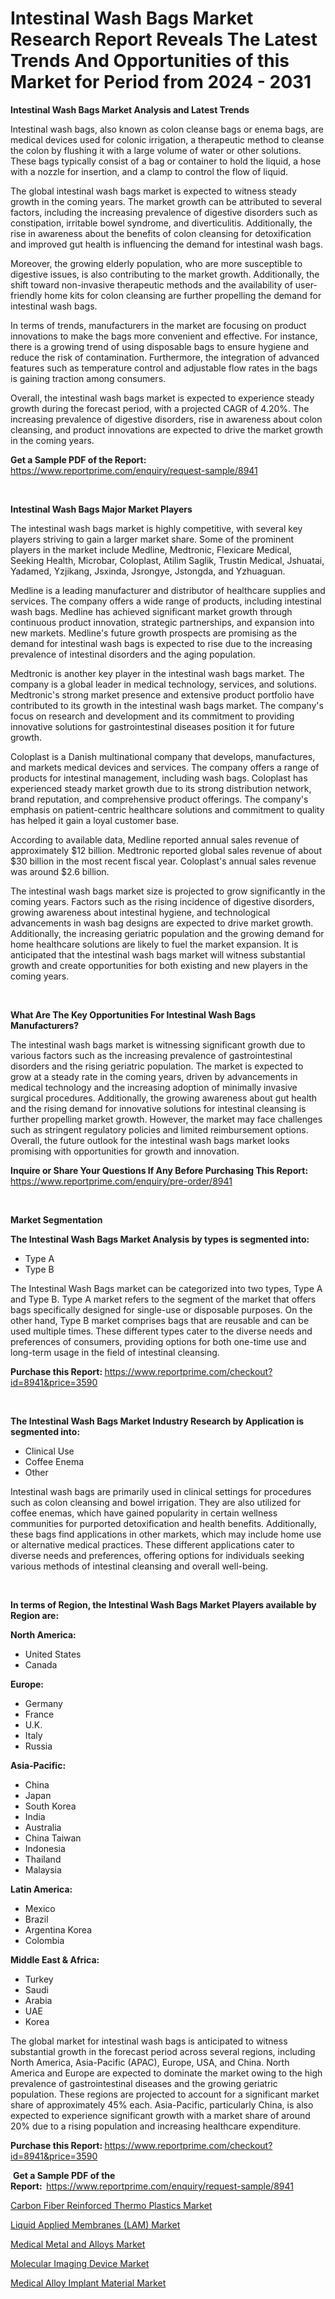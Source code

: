 <p><h1>Intestinal Wash Bags Market Research Report Reveals The Latest Trends And Opportunities of this Market for Period from 2024 - 2031</h1></p><p><strong>Intestinal Wash Bags Market Analysis and Latest Trends</strong></p>
<p><p>Intestinal wash bags, also known as colon cleanse bags or enema bags, are medical devices used for colonic irrigation, a therapeutic method to cleanse the colon by flushing it with a large volume of water or other solutions. These bags typically consist of a bag or container to hold the liquid, a hose with a nozzle for insertion, and a clamp to control the flow of liquid.</p><p>The global intestinal wash bags market is expected to witness steady growth in the coming years. The market growth can be attributed to several factors, including the increasing prevalence of digestive disorders such as constipation, irritable bowel syndrome, and diverticulitis. Additionally, the rise in awareness about the benefits of colon cleansing for detoxification and improved gut health is influencing the demand for intestinal wash bags.</p><p>Moreover, the growing elderly population, who are more susceptible to digestive issues, is also contributing to the market growth. Additionally, the shift toward non-invasive therapeutic methods and the availability of user-friendly home kits for colon cleansing are further propelling the demand for intestinal wash bags.</p><p>In terms of trends, manufacturers in the market are focusing on product innovations to make the bags more convenient and effective. For instance, there is a growing trend of using disposable bags to ensure hygiene and reduce the risk of contamination. Furthermore, the integration of advanced features such as temperature control and adjustable flow rates in the bags is gaining traction among consumers.</p><p>Overall, the intestinal wash bags market is expected to experience steady growth during the forecast period, with a projected CAGR of 4.20%. The increasing prevalence of digestive disorders, rise in awareness about colon cleansing, and product innovations are expected to drive the market growth in the coming years.</p></p>
<p><strong>Get a Sample PDF of the Report:&nbsp;</strong> <a href="https://www.reportprime.com/enquiry/request-sample/8941">https://www.reportprime.com/enquiry/request-sample/8941</a></p>
<p>&nbsp;</p>
<p><strong>Intestinal Wash Bags Major Market Players</strong></p>
<p><p>The intestinal wash bags market is highly competitive, with several key players striving to gain a larger market share. Some of the prominent players in the market include Medline, Medtronic, Flexicare Medical, Seeking Health, Microbar, Coloplast, Atilim Saglik, Trustin Medical, Jshuatai, Yadamed, Yzjikang, Jsxinda, Jsrongye, Jstongda, and Yzhuaguan.</p><p>Medline is a leading manufacturer and distributor of healthcare supplies and services. The company offers a wide range of products, including intestinal wash bags. Medline has achieved significant market growth through continuous product innovation, strategic partnerships, and expansion into new markets. Medline's future growth prospects are promising as the demand for intestinal wash bags is expected to rise due to the increasing prevalence of intestinal disorders and the aging population.</p><p>Medtronic is another key player in the intestinal wash bags market. The company is a global leader in medical technology, services, and solutions. Medtronic's strong market presence and extensive product portfolio have contributed to its growth in the intestinal wash bags market. The company's focus on research and development and its commitment to providing innovative solutions for gastrointestinal diseases position it for future growth.</p><p>Coloplast is a Danish multinational company that develops, manufactures, and markets medical devices and services. The company offers a range of products for intestinal management, including wash bags. Coloplast has experienced steady market growth due to its strong distribution network, brand reputation, and comprehensive product offerings. The company's emphasis on patient-centric healthcare solutions and commitment to quality has helped it gain a loyal customer base.</p><p>According to available data, Medline reported annual sales revenue of approximately $12 billion. Medtronic reported global sales revenue of about $30 billion in the most recent fiscal year. Coloplast's annual sales revenue was around $2.6 billion.</p><p>The intestinal wash bags market size is projected to grow significantly in the coming years. Factors such as the rising incidence of digestive disorders, growing awareness about intestinal hygiene, and technological advancements in wash bag designs are expected to drive market growth. Additionally, the increasing geriatric population and the growing demand for home healthcare solutions are likely to fuel the market expansion. It is anticipated that the intestinal wash bags market will witness substantial growth and create opportunities for both existing and new players in the coming years.</p></p>
<p>&nbsp;</p>
<p><strong>What Are The Key Opportunities For Intestinal Wash Bags Manufacturers?</strong></p>
<p><p>The intestinal wash bags market is witnessing significant growth due to various factors such as the increasing prevalence of gastrointestinal disorders and the rising geriatric population. The market is expected to grow at a steady rate in the coming years, driven by advancements in medical technology and the increasing adoption of minimally invasive surgical procedures. Additionally, the growing awareness about gut health and the rising demand for innovative solutions for intestinal cleansing is further propelling market growth. However, the market may face challenges such as stringent regulatory policies and limited reimbursement options. Overall, the future outlook for the intestinal wash bags market looks promising with opportunities for growth and innovation.</p></p>
<p><strong>Inquire or Share Your Questions If Any Before Purchasing This Report:</strong> <a href="https://www.reportprime.com/enquiry/pre-order/8941">https://www.reportprime.com/enquiry/pre-order/8941</a></p>
<p>&nbsp;</p>
<p><strong>Market Segmentation</strong></p>
<p><strong>The Intestinal Wash Bags Market Analysis by types is segmented into:</strong></p>
<p><ul><li>Type A</li><li>Type B</li></ul></p>
<p><p>The Intestinal Wash Bags market can be categorized into two types, Type A and Type B. Type A market refers to the segment of the market that offers bags specifically designed for single-use or disposable purposes. On the other hand, Type B market comprises bags that are reusable and can be used multiple times. These different types cater to the diverse needs and preferences of consumers, providing options for both one-time use and long-term usage in the field of intestinal cleansing.</p></p>
<p><strong>Purchase this Report:&nbsp;</strong><a href="https://www.reportprime.com/checkout?id=8941&price=3590">https://www.reportprime.com/checkout?id=8941&price=3590</a></p>
<p>&nbsp;</p>
<p><strong>The Intestinal Wash Bags Market Industry Research by Application is segmented into:</strong></p>
<p><ul><li>Clinical Use</li><li>Coffee Enema</li><li>Other</li></ul></p>
<p><p>Intestinal wash bags are primarily used in clinical settings for procedures such as colon cleansing and bowel irrigation. They are also utilized for coffee enemas, which have gained popularity in certain wellness communities for purported detoxification and health benefits. Additionally, these bags find applications in other markets, which may include home use or alternative medical practices. These different applications cater to diverse needs and preferences, offering options for individuals seeking various methods of intestinal cleansing and overall well-being.</p></p>
<p>&nbsp;</p>
<p><strong>In terms of Region, the Intestinal Wash Bags Market Players available by Region are:</strong></p>
<p>
    <p> <strong> North America: </strong>
        <ul>
            <li>United States</li>
            <li>Canada</li>
        </ul>
        </p> 
    <p> <strong> Europe: </strong>
        <ul>
            <li>Germany</li>
            <li>France</li>
            <li>U.K.</li>
            <li>Italy</li>
            <li>Russia</li>
        </ul>
        </p> 
    <p> <strong> Asia-Pacific: </strong>
        <ul>
            <li>China</li>
            <li>Japan</li>
            <li>South Korea</li>
            <li>India</li>
            <li>Australia</li>
            <li>China Taiwan</li>
            <li>Indonesia</li>
            <li>Thailand</li>
            <li>Malaysia</li>
        </ul>
        </p> 
    <p> <strong> Latin America: </strong>
        <ul>
            <li>Mexico</li>
            <li>Brazil</li>
            <li>Argentina Korea</li>
            <li>Colombia</li>
        </ul>
        </p> 
    <p> <strong> Middle East & Africa: </strong>
        <ul>
            <li>Turkey</li>
            <li>Saudi</li>
            <li>Arabia</li>
            <li>UAE</li>
            <li>Korea</li>
        </ul>
    </p>
    </p>
<p><p>The global market for intestinal wash bags is anticipated to witness substantial growth in the forecast period across several regions, including North America, Asia-Pacific (APAC), Europe, USA, and China. North America and Europe are expected to dominate the market owing to the high prevalence of gastrointestinal diseases and the growing geriatric population. These regions are projected to account for a significant market share of approximately 45% each. Asia-Pacific, particularly China, is also expected to experience significant growth with a market share of around 20% due to a rising population and increasing healthcare expenditure.</p></p>
<p><strong>Purchase this Report: </strong><a href="https://www.reportprime.com/checkout?id=8941&price=3590">https://www.reportprime.com/checkout?id=8941&price=3590</a></p>
<p>&nbsp;<strong>Get a Sample PDF of the Report:&nbsp;&nbsp;</strong><a href="https://www.reportprime.com/enquiry/request-sample/8941">https://www.reportprime.com/enquiry/request-sample/8941</a></p>
<p><strong></strong></p>
<p><p><a href="https://medium.com/@olgabauch163/carbon-fiber-reinforced-thermo-plastics-market-size-and-market-trends-complete-industry-overview-ede7e92041df">Carbon Fiber Reinforced Thermo Plastics Market</a></p><p><a href="https://medium.com/@olgabauch163/liquid-applied-membranes-lam-market-size-cagr-trends-2024-2030-d4202468011b">Liquid Applied Membranes (LAM) Market</a></p><p><a href="https://github.com/kufem1/Market-Research-Report-List-1/blob/main/medical-metal-and-alloys-market.md">Medical Metal and Alloys Market</a></p><p><a href="https://medium.com/@olgabauch163/molecular-imaging-device-market-competitive-analysis-market-trends-and-forecast-to-2031-4ed3d661a9eb">Molecular Imaging Device Market</a></p><p><a href="https://github.com/pgtimber/Market-Research-Report-List-1/blob/main/medical-alloy-implant-material-market.md">Medical Alloy Implant Material Market</a></p></p>